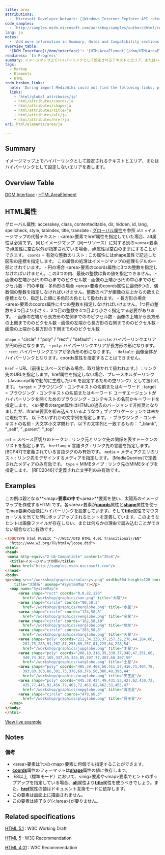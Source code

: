 ```yaml
---
title: area
attributions:
  - 'Microsoft Developer Network: [[Windows Internet Explorer API reference](http://msdn.microsoft.com/en-us/library/ie/hh828809%28v=vs.85%29.aspx) Article]'
code_samples:
  - 'http://samples.msdn.microsoft.com/workshop/samples/author/dhtml/refs/imagemap.htm'
lang: ja
notes:
  - 'Add more information in Summary, Notes and Compatibility sections.'
overview_table:
  '[DOM Interface](/dom/interface)': '[HTMLAreaElement](/dom/HTMLAreaElement)'
readiness: 'In Progress'
summary: イメージマップ上でハイパーリンクとして設定されるテキストとエリア、またはハイパーリンクとして設定しないエリアを表します。
tags:
  - Markup
  - Elements
  - HTML
todo_broken_links:
  note: 'During import MediaWiki could not find the following links, please fix and adjust this list.'
  links:
    - 'html/global attributes/ja'
    - html/attributes/coords/ja
    - html/attributes/shape/ja
    - html/attributes/title/ja
    - html/attributes/alt/ja
    - html/attributes/href/ja
uri: html/elements/area/ja

---
```

## Summary

イメージマップ上でハイパーリンクとして設定されるテキストとエリア、またはハイパーリンクとして設定しないエリアを表します。

## Overview Table

[DOM Interface](/dom/interface)
:   [HTMLAreaElement](/dom/HTMLAreaElement)

## HTML属性

 グローバル属性: accesskey, class, contenteditable, dir, hidden, id, lang, spellcheck, style, tabindex, title, translate
:   [グローバル属性](/w/index.php?title=html/global_attributes/ja&action=edit&redlink=1)を参照
 `alt` =イメージマップの代替テキスト
:   \<area\>要素でhref属性を指定していた場合、alt属性は必須です。
    同じイメージマップ（同一リソース）に対する別の\<area\>要素でalt属性に空白以外が指定されている場合、alt属性は空白のままにすることができます。
 `coords` = 有効な整数のリスト
:   この属性にはshape属性で記述した図形の座標を指定します。 この属性の処理はイメージマップの処理モデルの一部とされています。
    -   円の場合
        \<area\>要素のcoords属性に3つの整数を指定しなければいけません。この3つの内、最後の整数は負の値を指定できません。
        -   画像の左端から円の中心までのピクセル数
        -   画像の上端から円の中心までのピクセル数
        -   円の半径
    -   多角形の場合
        \<area\>要素のcoords属性に最低6つの、偶数個の整数を指定しなければいけません。整数のペアが画像の左上からの数えた座標となり、指定した順に多角形の角として扱われます。
    -   長方形の場合
        \<area\>要素のcoords属性に4つの整数を指定しなければいけません。1つ目の整数を3つ目より小さく、2つ目の整数を4つ目より小さく指定する必要があります。
        -   画像の左端から長方形の左側までののピクセル数
        -   画像の上端から長方形の上側までののピクセル数
        -   画像の左端から長方形の右側までののピクセル数
        -   画像の上端から長方形の下側までののピクセル数

`shape` = "circle" / "poly" / "rect" / "default"
:   -   `circle`: ハイパーリンクエリアが円の形になります。
    -   `poly`: ハイパーリンクエリアが長方形の形になります。
    -   `rect`: ハイパーリンクエリアが多角形の形になります。
    -   `default`: 画像全体がハイパーリンクとなります。coords属性を指定することはできません。

 `href` = URL（前後にスペースがある場合、取り除かれて扱われます。）
:   リンク先のURLを指定します。href属性を指定しない場合、プレースホルダーリンク（Javascript等で動的に生成したURLを設定するための空リンク）として扱われます。
 `target` = ブラウジング・コンテキストの名前またはキーワード
:   target = ブラウジング・コンテキストの名前またはキーワード
    ユーザエージェントがハイパーリンクを開くためのブラウジング・コンテキストの名前かキーワードを指定します。
    \<a\>要素のtarget属性はHTMLの過去のバージョンで非推奨となりましたが、iframe要素を組み込んでいるようなウェブアプリケーションでは未だに現役です。
    以下のいずれかの文字列を指定します。
    -   ブラウジング・コンテキストの名前
    -   大文字小文字問わず、以下の文字列と一致するもの： "\_blank", "\_self", "\_parent", "\_top"

 `rel` = スペース区切りのトークン
:   リンク元とリンク先の関係を表すトークンのリストを指定します。
 `hreflang` = 言語タグ
:   リンク先の言語を指定します。
    [BCP47]で定義されている言語タグのみ有効です。
 `media` = メディアクエリのリスト
:   リンク先をデザインするメディアを指定します。
    [MediaQueries]で定義されたメディアのみ有効です。
 `type` = MIMEタイプ
:   リンク先のMIMEタイプを指定します。
    [RFC2046]で定義された文字列のみ有効です。

## Examples

この例は親となる**\<map\>**要素の中で**\<area\>**要素を使い、太陽系のイメージマップを作成するHTMLです。各\<area\>要素が[**coords**](/w/index.php?title=html/attributes/coords/ja&action=edit&redlink=1)属性と[**shape**](/w/index.php?title=html/attributes/shape/ja&action=edit&redlink=1)属性を使ってmap要素の画像にハイパーリンクを設定しています。そして[**title**](/w/index.php?title=html/attributes/title/ja&action=edit&redlink=1)属性でマウスカーソルを当てた時にポップアップされるヒントを定義しています。このようなヒントは画像ファイルが存在しない、または何らかの理由で読み込むことができない場合などに有効です。

``` html
<!DOCTYPE html PUBLIC "-//W3C//DTD HTML 4.01 Transitional//EN"
  "http://www.w3.org/TR/html4/loose.dtd">
<html>
<head>
 <meta http-equiv="X-UA-Compatible" content="IE=8"/>
  <title>イメージマップの例</title>
  <base href="http://samples.msdn.microsoft.com"/>
</head>
<body>
<p><img src="/workshop/graphics/solarsys.png" width=504 height=126 border=0
    title="太陽系" usemap="#SystemMap"/></p>
  <map name="SystemMap">
      <area shape="rect" coords="0,0,82,126"
        href="/workshop/graphics/sun.png" title="太陽"/>
      <area shape="circle" coords="90,58,3"
        href="/workshop/graphics/merglobe.png" title="水星"/>
      <area shape="circle" coords="124,58,8"
        href="/workshop/graphics/venglobe.png" title="金星"/>
      <area shape="circle" coords="162,58,10"
        href="/workshop/graphics/earglobe.png" title="地球"/>
      <area shape="circle" coords="203,58,8"
        href="/workshop/graphics/marglobe.png" title="火星"/>
      <area shape="poly" coords="221,34,238,37,257,32,278,44,284,60,
        281,75,288,91,267,87,253,89,237,81,229,64,228,54"
        href="/workshop/graphics/jupglobe.png" title="木星"/>
      <area shape="poly" coords="288,19,316,39,330,37,348,47,351,66,
        349,74,367,105,337,85,324,85,307,77,303,60,307,50"
        href="/workshop/graphics/satglobe.png" title="土星"/>
      <area shape="poly" coords="405,39,408,50,411,57,410,71,404,78,
        393,80,383,86,381,75,376,69,376,56,380,48,393,44"
        href="/workshop/graphics/uraglobe.png" title="天王星"/>
      <area shape="poly" coords="445,38,434,49,431,53,427,62,430,72,
        435,77,445,92,456,77,463,72,463,62,462,53,455,47"
        href="/workshop/graphics/nepglobe.png" title="海王星"/>
      <area shape="circle" coords="479,66,3"
        href="/workshop/graphics/pluglobe.png" title="冥王星"/>
  </map>
</body>
</html>
```

[View live example](http://samples.msdn.microsoft.com/workshop/samples/author/dhtml/refs/imagemap.htm)

## Notes

### 備考

-   \<area\>要素は1つの\<map\>要素に何個でも指定することができます。
-   [**coords**](/w/index.php?title=html/attributes/coords/ja&action=edit&redlink=1)属性のフォーマットは[**shape**](/w/index.php?title=html/attributes/shape/ja&action=edit&redlink=1)属性の値に依存します。
-   IE8以上（標準モード）において、\<img\>要素や\<map\>要素でヒントのポップアップを指定している場合、[**alt**](/w/index.php?title=html/attributes/alt/ja&action=edit&redlink=1)属性より[**title**](/w/index.php?title=html/attributes/title/ja&action=edit&redlink=1)属性を使うべきでしょう。また、[**href**](/w/index.php?title=html/attributes/href/ja&action=edit&redlink=1)属性の値はドキュメント互換モードに依存します。
-   この要素は画面上に描画されません。
-   この要素は終了タグ(\</area\>)が要りません。

## Related specifications

[HTML 5.1](http://www.w3.org/TR/html51/embedded-content.html#the-area-element)
:   W3C Working Draft

[HTML 5](http://www.w3.org/TR/html5/embedded-content-0.html#the-area-element)
:   W3C Recommendation

[HTML 4.01](http://www.w3.org/TR/html401/struct/objects.html#edef-AREA)
:   W3C Recommendation
